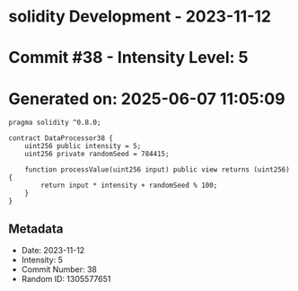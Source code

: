 ﻿# solidity Development - 2023-11-12
# Commit #38 - Intensity Level: 5
# Generated on: 2025-06-07 11:05:09
```solidity
pragma solidity ^0.8.0;

contract DataProcessor38 {
    uint256 public intensity = 5;
    uint256 private randomSeed = 784415;

    function processValue(uint256 input) public view returns (uint256) {
        return input * intensity + randomSeed % 100;
    }
}
```
## Metadata
- Date: 2023-11-12
- Intensity: 5
- Commit Number: 38
- Random ID: 1305577651
